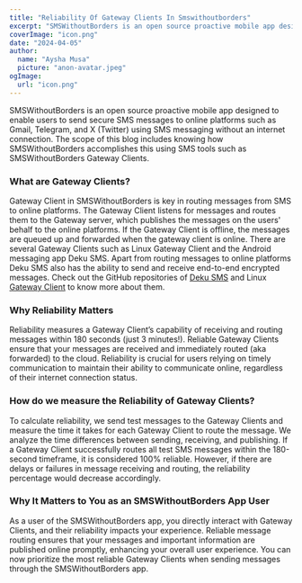 ```yaml
---
title: "Reliability Of Gateway Clients In Smswithoutborders"
excerpt: "SMSWithoutBorders is an open source proactive mobile app designed to enable users to send secure SMS messages to online platforms such as Gmail, Telegram, and X (Twitter) using SMS messaging without an internet connection."
coverImage: "icon.png"
date: "2024-04-05"
author:
  name: "Aysha Musa"
  picture: "anon-avatar.jpeg"
ogImage:
  url: "icon.png"
---
```


SMSWithoutBorders is an open source proactive mobile app designed to enable users to send secure SMS messages to online platforms such as Gmail, Telegram, and X (Twitter) using SMS messaging without an internet connection. The scope of this blog includes knowing how SMSWithoutBorders accomplishes this using SMS tools such as SMSWithoutBorders Gateway Clients.

### What are Gateway Clients?

Gateway Client in SMSWithoutBorders is key in routing messages from SMS to online platforms. The Gateway Client listens for messages and routes them to the Gateway server, which publishes the messages on the users' behalf to the online platforms. If the Gateway Client is offline, the messages are queued up and forwarded when the gateway client is online. There are several Gateway Clients such as Linux Gateway Client and the Android messaging app Deku SMS. Apart from routing messages to online platforms Deku SMS also has the ability to send and receive end-to-end encrypted messages. Check out the GitHub repositories of [Deku SMS](https://github.com/deku-messaging/Deku-SMS-Android) and Linux [Gateway Client](https://github.com/smswithoutborders/SMSWithoutBorders-Gateway-Client) to know more about them.

### Why Reliability Matters

Reliability measures a Gateway Client’s capability of receiving and routing messages within 180 seconds (just 3 minutes!). Reliable Gateway Clients ensure that your messages are received and immediately routed (aka forwarded) to the cloud. Reliability is crucial for users relying on timely communication to maintain their ability to communicate online, regardless of their internet connection status.

### How do we measure the Reliability of Gateway Clients?

To calculate reliability, we send test messages to the Gateway Clients and measure the time it takes for each Gateway Client to route the message. We analyze the time differences between sending, receiving, and publishing. If a Gateway Client successfully routes all test SMS messages within the 180-second timeframe, it is considered 100% reliable. However, if there are delays or failures in message receiving and routing, the reliability percentage would decrease accordingly.

### Why It Matters to You as an SMSWithoutBorders App User

As a user of the SMSWithoutBorders app, you directly interact with Gateway Clients, and their reliability impacts your experience. Reliable message routing ensures that your messages and important information are published online promptly, enhancing your overall user experience. You can now prioritize the most reliable Gateway Clients when sending messages through the SMSWithoutBorders app.
